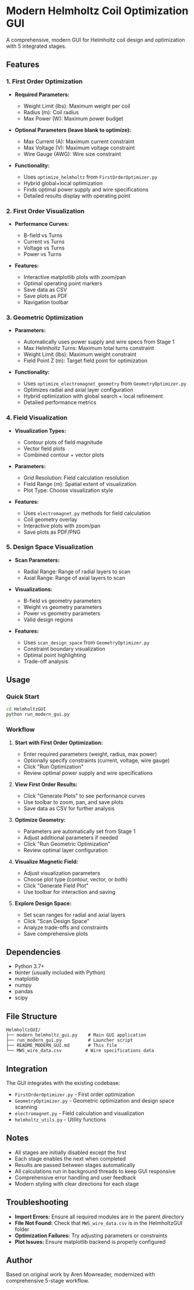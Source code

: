 # Modern Helmholtz Coil Optimization GUI

A comprehensive, modern GUI for Helmholtz coil design and optimization with 5 integrated stages.

## Features

### 1. First Order Optimization
- **Required Parameters:**
  - Weight Limit (lbs): Maximum weight per coil
  - Radius (m): Coil radius
  - Max Power (W): Maximum power budget

- **Optional Parameters (leave blank to optimize):**
  - Max Current (A): Maximum current constraint
  - Max Voltage (V): Maximum voltage constraint  
  - Wire Gauge (AWG): Wire size constraint

- **Functionality:**
  - Uses `optimize_helmholtz` from `FirstOrderOptimizer.py`
  - Hybrid global+local optimization
  - Finds optimal power supply and wire specifications
  - Detailed results display with operating point

### 2. First Order Visualization
- **Performance Curves:**
  - B-field vs Turns
  - Current vs Turns
  - Voltage vs Turns
  - Power vs Turns

- **Features:**
  - Interactive matplotlib plots with zoom/pan
  - Optimal operating point markers
  - Save data as CSV
  - Save plots as PDF
  - Navigation toolbar

### 3. Geometric Optimization
- **Parameters:**
  - Automatically uses power supply and wire specs from Stage 1
  - Max Helmholtz Turns: Maximum total turns constraint
  - Weight Limit (lbs): Maximum weight constraint
  - Field Point Z (m): Target field point for optimization

- **Functionality:**
  - Uses `optimize_electromagnet_geometry` from `GeometryOptimizer.py`
  - Optimizes radial and axial layer configuration
  - Hybrid optimization with global search + local refinement
  - Detailed performance metrics

### 4. Field Visualization
- **Visualization Types:**
  - Contour plots of field magnitude
  - Vector field plots
  - Combined contour + vector plots

- **Parameters:**
  - Grid Resolution: Field calculation resolution
  - Field Range (m): Spatial extent of visualization
  - Plot Type: Choose visualization style

- **Features:**
  - Uses `electromagnet.py` methods for field calculation
  - Coil geometry overlay
  - Interactive plots with zoom/pan
  - Save plots as PDF/PNG

### 5. Design Space Visualization
- **Scan Parameters:**
  - Radial Range: Range of radial layers to scan
  - Axial Range: Range of axial layers to scan

- **Visualizations:**
  - B-field vs geometry parameters
  - Weight vs geometry parameters
  - Power vs geometry parameters
  - Valid design regions

- **Features:**
  - Uses `scan_design_space` from `GeometryOptimizer.py`
  - Constraint boundary visualization
  - Optimal point highlighting
  - Trade-off analysis

## Usage

### Quick Start
```bash
cd HelmholtzGUI
python run_modern_gui.py
```

### Workflow
1. **Start with First Order Optimization:**
   - Enter required parameters (weight, radius, max power)
   - Optionally specify constraints (current, voltage, wire gauge)
   - Click "Run Optimization"
   - Review optimal power supply and wire specifications

2. **View First Order Results:**
   - Click "Generate Plots" to see performance curves
   - Use toolbar to zoom, pan, and save plots
   - Save data as CSV for further analysis

3. **Optimize Geometry:**
   - Parameters are automatically set from Stage 1
   - Adjust additional parameters if needed
   - Click "Run Geometric Optimization"
   - Review optimal layer configuration

4. **Visualize Magnetic Field:**
   - Adjust visualization parameters
   - Choose plot type (contour, vector, or both)
   - Click "Generate Field Plot"
   - Use toolbar for interaction and saving

5. **Explore Design Space:**
   - Set scan ranges for radial and axial layers
   - Click "Scan Design Space"
   - Analyze trade-offs and constraints
   - Save comprehensive plots

## Dependencies

- Python 3.7+
- tkinter (usually included with Python)
- matplotlib
- numpy
- pandas
- scipy

## File Structure

```
HelmholtzGUI/
├── modern_helmholtz_gui.py    # Main GUI application
├── run_modern_gui.py          # Launcher script
├── README_MODERN_GUI.md       # This file
└── MWS_wire_data.csv         # Wire specifications data
```

## Integration

The GUI integrates with the existing codebase:
- `FirstOrderOptimizer.py` - First order optimization
- `GeometryOptimizer.py` - Geometric optimization and design space scanning
- `electromagnet.py` - Field calculation and visualization
- `helmholtz_utils.py` - Utility functions

## Notes

- All stages are initially disabled except the first
- Each stage enables the next when completed
- Results are passed between stages automatically
- All calculations run in background threads to keep GUI responsive
- Comprehensive error handling and user feedback
- Modern styling with clear directions for each stage

## Troubleshooting

- **Import Errors:** Ensure all required modules are in the parent directory
- **File Not Found:** Check that `MWS_wire_data.csv` is in the HelmholtzGUI folder
- **Optimization Failures:** Try adjusting parameters or constraints
- **Plot Issues:** Ensure matplotlib backend is properly configured

## Author

Based on original work by Aren Mowreader, modernized with comprehensive 5-stage workflow.
